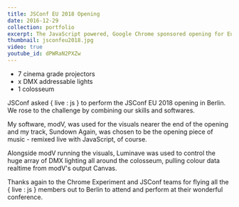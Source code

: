 ```yaml
---
title: JSConf EU 2018 Opening
date: 2016-12-29
collection: portfolio
excerpt: The JavaScript powered, Google Chrome sponsored opening for Europe's largest JavaScript conference.
thumbnail: jsconfeu2018.jpg
video: true
youtube_id: dPWRaN2PXZw
---
```


* 7 cinema grade projectors
* x DMX addressable lights
* 1 colosseum

JSConf asked { live : js } to perform the JSConf EU 2018 opening in Berlin. We rose to the challenge by combining our skills and softwares.

My software, modV, was used for the visuals nearer the end of the opening and my track, Sundown Again, was chosen to be the opening piece of music - remixed live with JavaScript, of course.

Alongside modV running the visuals, Luminave was used to control the huge array of DMX lighting all around the colosseum, pulling colour data realtime from modV's output Canvas.

Thanks again to the Chrome Experiment and JSConf teams for flying all the { live : js } members out to Berlin to attend and perform at their wonderful conference.
